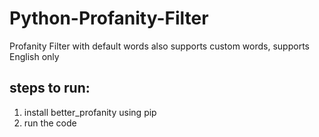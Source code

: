 # Python-Profanity-Filter
Profanity Filter with default words also supports custom words, supports English only


steps to run:
----------------
1) install better_profanity using pip
2) run the code 
